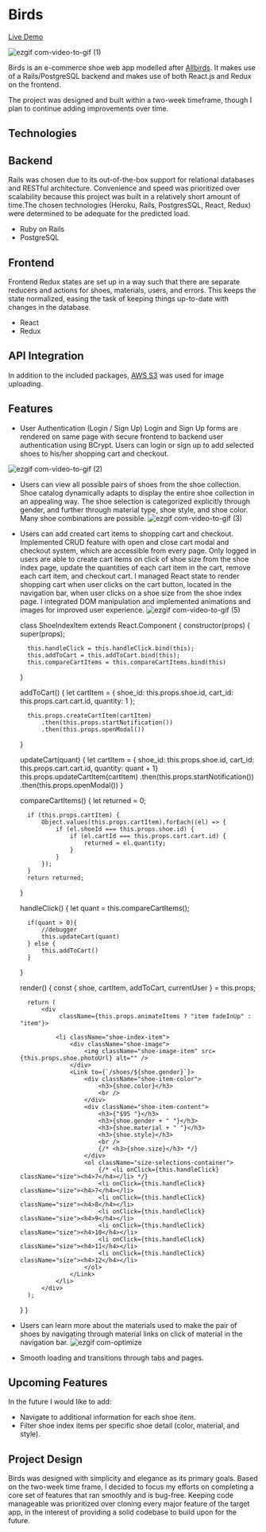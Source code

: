 # Birds

[Live Demo][heroku]

[heroku]: https://allbirdsclone.herokuapp.com/

![ezgif com-video-to-gif (1)](https://user-images.githubusercontent.com/35883332/73964650-76614780-48c7-11ea-9884-aad4805e97c3.gif)

Birds is an e-commerce shoe web app modelled after [Allbirds](https://www.allbirds.com/). It makes use of a Rails/PostgreSQL backend and makes use of both React.js and Redux on the frontend.

The project was designed and built within a two-week timeframe, though I plan to continue adding improvements over time.

## Technologies
## Backend
Rails was chosen due to its out-of-the-box support for relational databases and RESTful architecture. Convenience and speed was prioritized over scalability because this project was built in a relatively short amount of time.The chosen technologies (Heroku, Rails, PostgresSQL, React, Redux) were determined to be adequate for the predicted load.

* Ruby on Rails
* PostgreSQL

## Frontend
Frontend Redux states are set up in a way such that there are separate reducers and actions for shoes, materials, users, and errors. This keeps the state normalized, easing the task of keeping things up-to-date with changes in the database.

 * React
 * Redux

## API Integration
In addition to the included packages, [AWS S3](https://aws.amazon.com/) was used for image uploading.

## Features
* User Authentication (Login / Sign Up)
Login and Sign Up forms are rendered on same page with secure frontend to backend user authentication using BCrypt. Users can login or sign up to add selected shoes to his/her shopping cart and checkout.

![ezgif com-video-to-gif (2)](https://user-images.githubusercontent.com/35883332/73965065-4c5c5500-48c8-11ea-8b4a-b82f1d028788.gif)


* Users can view all possible pairs of shoes from the shoe collection.
Shoe catalog dynamically adapts to display the entire shoe collection in an appealing way. The shoe selection is categorized explicitly through gender, and further through material type, shoe style, and shoe color. Many shoe combinations are possible.
![ezgif com-video-to-gif (3)](https://user-images.githubusercontent.com/35883332/73966028-15873e80-48ca-11ea-9ee3-d606e210a717.gif)

* Users can add created cart items to shopping cart and checkout.
Implemented CRUD feature with open and close cart modal and checkout system, which are accessible from every page. Only logged in users are able to create cart items on click of shoe size from the shoe index page, update the quantities of each cart item in the cart, remove each cart item, and checkout cart. I managed React state to render shopping cart when user clicks on the cart button, located in the navigation bar, when user clicks on a shoe size from the shoe index page. I integrated DOM manipulation and implemented animations and images for improved user experience.
![ezgif com-video-to-gif (5)](https://user-images.githubusercontent.com/35883332/73967116-25078700-48cc-11ea-9e44-637e88c4c9af.gif)

    class ShoeIndexItem extends React.Component {
         constructor(props) {
             super(props);

        this.handleClick = this.handleClick.bind(this);
        this.addToCart = this.addToCart.bind(this);
        this.compareCartItems = this.compareCartItems.bind(this)

    }

    addToCart() {
        let cartItem = { shoe_id: this.props.shoe.id, cart_id: this.props.cart.cart.id, quantity: 1 };

        this.props.createCartItem(cartItem) 
            .then(this.props.startNotification())
            .then(this.props.openModal())
    }

    updateCart(quant) {
        let cartItem = { shoe_id: this.props.shoe.id, cart_id: this.props.cart.cart.id, quantity: quant + 1}
        this.props.updateCartItem(cartItem)
            .then(this.props.startNotification())
            .then(this.props.openModal())
    }

    compareCartItems() {
        let returned = 0;

        if (this.props.cartItem) {
            Object.values(this.props.cartItem).forEach((el) => {
                if (el.shoeId === this.props.shoe.id) {
                    if (el.cartId === this.props.cart.cart.id) { 
                        returned = el.quantity;
                    }
                }
            });
        }
        return returned;
    }

    handleClick() { 
        let quant = this.compareCartItems();

        if(quant > 0){
            //debugger
            this.updateCart(quant)
        } else {
            this.addToCart()
        }
    }

    render() {
        const { shoe, cartItem, addToCart, currentUser } = this.props;

        return (
            <div
                 className={this.props.animateItems ? "item fadeInUp" : "item"}>

                <li className="shoe-index-item">
                    <div className="shoe-image">
                        <img className="shoe-image-item" src={this.props.shoe.photoUrl} alt="" />
                    </div>
                    <Link to={`/shoes/${shoe.gender}`}>
                        <div className="shoe-item-color">
                            <h3>{shoe.color}</h3>
                            <br />
                        </div>
                        <div className="shoe-item-content">
                            <h3>{"$95 "}</h3>
                            <h3>{shoe.gender + " "}</h3>
                            <h3>{shoe.material + " "}</h3>
                            <h3>{shoe.style}</h3>
                            <br />
                            {/* <h3>{shoe.size}</h3> */}
                        </div>
                        <ol className="size-selections-container">
                            {/* <li onClick={this.handleClick} className="size"><h4>7</h4></li> */}
                            <li onClick={this.handleClick} className="size"><h4>7</h4></li>
                            <li onClick={this.handleClick} className="size"><h4>8</h4></li>
                            <li onClick={this.handleClick} className="size"><h4>9</h4></li>
                            <li onClick={this.handleClick} className="size"><h4>10</h4></li>
                            <li onClick={this.handleClick} className="size"><h4>11</h4></li>
                            <li onClick={this.handleClick} className="size"><h4>12</h4></li>
                        </ol>
                    </Link>
                </li>
            </div>
        );
    }
}

* Users can learn more about the materials used to make the pair of shoes by navigating through material links on click of material in the navigation bar.
![ezgif com-optimize](https://user-images.githubusercontent.com/35883332/73966688-5df32c00-48cb-11ea-9bf8-7f4329141a07.gif)


* Smooth loading and transitions through tabs and pages.

## Upcoming Features
In the future I would like to add:
  * Navigate to additional information for each shoe item.
  * Filter shoe index items per specific shoe detail (color, material, and style).

## Project Design

Birds was designed with simplicity and elegance as its primary goals. Based on the two-week time frame, I decided to focus my efforts on completing a core set of features that ran smoothly and is bug-free. Keeping code manageable was prioritized over cloning every major feature of the target app, in the interest of providing a solid codebase to build upon for the future.



